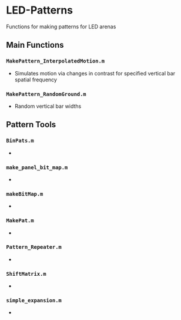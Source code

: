 # LED-Patterns
Functions for making patterns for LED arenas

## Main Functions

### ```MakePattern_InterpolatedMotion.m```
* Simulates motion via changes in contrast for specified vertical bar spatial frequency

### ```MakePattern_RandomGround.m```
* Random vertical bar widths

## Pattern Tools
### ```BinPats.m```
* 
### ```make_panel_bit_map.m```
* 
### ```makeBitMap.m```
* 
### ```MakePat.m```
* 
### ```Pattern_Repeater.m```
* 
### ```ShiftMatrix.m```
* 
### ```simple_expansion.m```
* 
